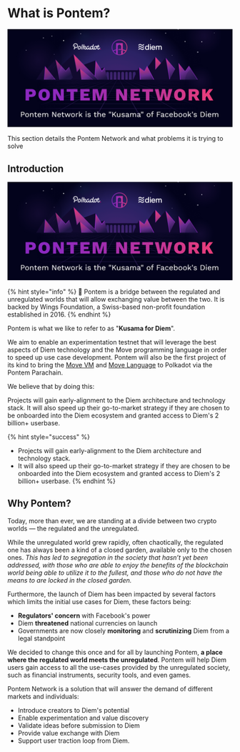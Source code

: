 # What is Pontem?

![Pontem Network](/assets/whats_pontem.png "Pontem Network")

This section details the Pontem Network and what problems it is trying to solve

## Introduction

![Introducing Pontem](/assets/whats_pontem.png "Introducing Pontem")

{% hint style="info" %}
🚀 Pontem is a bridge between the regulated and unregulated worlds that will allow exchanging value between the two. It is backed by Wings Foundation, a Swiss-based non-profit foundation established in 2016.
{% endhint %}

Pontem is what we like to refer to as "**Kusama for Diem**". 

We aim to enable an experimentation testnet that will leverage the best aspects of Diem technology and the Move programming language in order to speed up use case development. Pontem will also be the first project of its kind to bring the [Move VM](../move_vm/README.md) and [Move Language](../lang/README.md) to Polkadot via the Pontem Parachain.

We believe that by doing this:

Projects will gain early-alignment to the Diem architecture and technology stack.
It will also speed up their go-to-market strategy if they are chosen to be onboarded into the Diem ecosystem and granted access to Diem's 2 billion+ userbase.

{% hint style="success" %}
* Projects will gain early-alignment to the Diem architecture and technology stack.
* It will also speed up their go-to-market strategy if they are chosen to be onboarded into the Diem ecosystem and granted access to Diem's 2 billion+ userbase.
{% endhint %}

## Why Pontem?

Today, more than ever, we are standing at a divide between two crypto worlds — the regulated and the unregulated. 

While the unregulated world grew rapidly, often chaotically, the regulated one has always been a kind of a closed garden, available only to the chosen ones. _This has led to segregation in the society that hasn’t yet been addressed, with those who are able to enjoy the benefits of the blockchain world being able to utilize it to the fullest, and those who do not have the means to are locked in the closed garden._

Furthermore, the launch of Diem has been impacted by several factors which limits the initial use cases for Diem, these factors being:

* **Regulators' concern** with Facebook's power
* Diem **threatened** national currencies on launch
* Governments are now closely **monitoring** and **scrutinizing** Diem from a legal standpoint

We decided to change this once and for all by launching Pontem, **a place where the regulated world meets the unregulated**. Pontem will help Diem users gain access to all the use-cases provided by the unregulated society, such as financial instruments, security tools, and even games.

Pontem Network is a solution that will answer the demand of different markets and individuals:

* Introduce creators to Diem's potential
* Enable experimentation and value discovery
* Validate ideas before submission to Diem
* Provide value exchange with Diem
* Support user traction loop from Diem.

